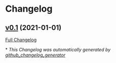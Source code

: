 # Changelog

## [v0.1](https://github.com/ricardomusch/deadline-watchdog/tree/v0.1) (2021-01-01)

[Full Changelog](https://github.com/ricardomusch/deadline-watchdog/compare/d81afed3b67cdd9d332a21b4c78bff2d9e9300c5...v0.1)



\* *This Changelog was automatically generated by [github_changelog_generator](https://github.com/github-changelog-generator/github-changelog-generator)*
